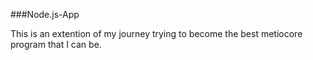 ###Node.js-App

This is an extention of my journey trying to become the best metiocore
program that I can be. 